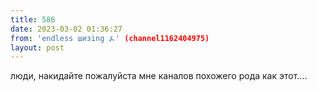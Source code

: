 ```yaml
---
title: 586
date: 2023-03-02 01:36:27
from: 'endless шизing ⍼' (channel1162404975)
layout: post
---
```


люди, накидайте пожалуйста мне каналов похожего рода как этот....
